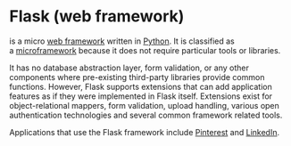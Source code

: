 # Flask (web framework)

is a micro [web framework](https://en.wikipedia.org/wiki/Web_framework "Web framework") written in [Python](https://en.wikipedia.org/wiki/Python_(programming_language) "Python (programming language)"). It is classified as a [microframework](https://en.wikipedia.org/wiki/Microframework "Microframework") because it does not require particular tools or libraries. 

It has no database abstraction layer, form validation, or any other components where pre-existing third-party libraries provide common functions. However, Flask supports extensions that can add application features as if they were implemented in Flask itself. Extensions exist for object-relational mappers, form validation, upload handling, various open authentication technologies and several common framework related tools.

Applications that use the Flask framework include [Pinterest](https://en.wikipedia.org/wiki/Pinterest "Pinterest") and [LinkedIn](https://en.wikipedia.org/wiki/LinkedIn "LinkedIn").